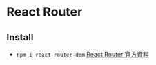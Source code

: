 # React Router

## Install
- `npm i react-router-dom`
[React Router 官方資料](https://reactrouter.com/en/main)
